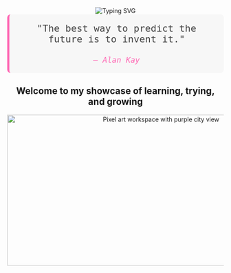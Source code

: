 <div align="center">

<img src="https://readme-typing-svg.herokuapp.com?font=Fira+Code&size=27&duration=3000&pause=1000&color=FF69B4&center=true&vCenter=true&width=435&lines=Javascript+Developer;Web+and+Mobile+Developer;Coding+Girl;Creative+Coder;Computer+Science+Student" alt="Typing SVG" />
<div align="center">
 
  
  <blockquote style="font-family: 'Fira Code', monospace; font-size: 22px; color: #444; background-color: #f7f7f7; padding: 20px; border-left: 5px solid #FF69B4; border-radius: 8px; max-width: 800px; margin: 0 auto;">
    "The best way to predict the future is to invent it." <br><br> 
    <em style="font-size: 18px; color: #FF69B4;">— Alan Kay</em>
  </blockquote>
  
</div>

<h2> Welcome to my showcase of learning, trying, and growing</h2>

  <div align="center">

   <img src="https://64.media.tumblr.com/23ab6ab83aa8b30dd0c5614973f75816/4436965a9c018cab-f7/s1280x1920/e5c661fdc5e9a212b20037e072f8a05d2d06df16.gifv" width="700" height='350' alt="Pixel art workspace with purple city view">
 </div>

 
</div>
